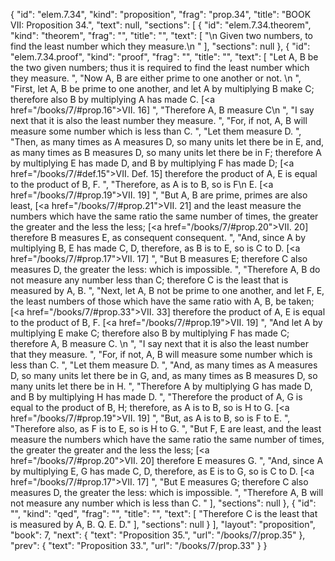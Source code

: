 {
  "id": "elem.7.34",
  "kind": "proposition",
  "frag": "prop.34",
  "title": "BOOK VII: Proposition 34.",
  "text": null,
  "sections": [
    {
      "id": "elem.7.34.theorem",
      "kind": "theorem",
      "frag": "",
      "title": "",
      "text": [
        "\n       Given two numbers, to find the least number which they measure.\n      "
      ],
      "sections": null
    },
    {
      "id": "elem.7.34.proof",
      "kind": "proof",
      "frag": "",
      "title": "",
      "text": [
        "Let A, B be the two given numbers; thus it is required to find the least number which they measure. ",
        "Now A, B are either prime to one another or not. \n      ",
        "First, let A, B be prime to one another, and let A by multiplying B make C; therefore also B by multiplying A has made C. [<a href=\"/books/7/#prop.16\">VII. 16</a>] ",
        "Therefore A, B measure C\n      ",
        "I say next that it is also the least number they measure. ",
        "For, if not, A, B will measure some number which is less than C. ",
        "Let them measure D. ",
        "Then, as many times as A measures D, so many units let there be in E, and, as many times as B measures D, so many units let there be in F; therefore A by multiplying E has made D, and B by multiplying F has made D; [<a href=\"/books/7/#def.15\">VII. Def. 15</a>] therefore the product of A, E is equal to the product of B, F. ",
        "Therefore, as A is to B, so is F\n       E. [<a href=\"/books/7/#prop.19\">VII. 19</a>] ",
        "But A, B are prime, primes are also least, [<a href=\"/books/7/#prop.21\">VII. 21</a>] and the least measure the numbers which have the same ratio the same number of times, the greater the greater and the less the less; [<a href=\"/books/7/#prop.20\">VII. 20</a>] therefore B measures E, as consequent consequent. ",
        "And, since A by multiplying B, E has made C, D, therefore, as B is to E, so is C to D. [<a href=\"/books/7/#prop.17\">VII. 17</a>] ",
        "But B measures E; therefore C also measures D, the greater the less: which is impossible. ",
        "Therefore A, B do not measure any number less than C; therefore C is the least that is measured by A, B. ",
        "Next, let A, B not be prime to one another, and let F, E, the least numbers of those which have the same ratio with A, B, be taken; [<a href=\"/books/7/#prop.33\">VII. 33</a>] therefore the product of A, E is equal to the product of B, F. [<a href=\"/books/7/#prop.19\">VII. 19</a>] ",
        "And let A by multiplying E make C; therefore also B by multiplying F has made C; therefore A, B measure C. \n      ",
        "I say next that it is also the least number that they measure. ",
        "For, if not, A, B will measure some number which is less than C. ",
        "Let them measure D. ",
        "And, as many times as A measures D, so many units let there be in G, and, as many times as B measures D, so many units let there be in H. ",
        "Therefore A by multiplying G has made D, and B by multiplying H has made D. ",
        "Therefore the product of A, G is equal to the product of B, H; therefore, as A is to B, so is H to G. [<a href=\"/books/7/#prop.19\">VII. 19</a>] ",
        "But, as A is to B, so is F to E. ",
        "Therefore also, as F is to E, so is H to G. ",
        "But F, E are least, and the least measure the numbers which have the same ratio the same number of times, the greater the greater and the less the less; [<a href=\"/books/7/#prop.20\">VII. 20</a>] therefore E measures G. ",
        "And, since A by multiplying E, G has made C, D, therefore, as E is to G, so is C to D. [<a href=\"/books/7/#prop.17\">VII. 17</a>] ",
        "But E measures G; therefore C also measures D, the greater the less: which is impossible. ",
        "Therefore A, B will not measure any number which is less than C. "
      ],
      "sections": null
    },
    {
      "id": "",
      "kind": "qed",
      "frag": "",
      "title": "",
      "text": [
        "Therefore C is the least that is measured by A, B. Q. E. D."
      ],
      "sections": null
    }
  ],
  "layout": "proposition",
  "book": 7,
  "next": {
    "text": "Proposition 35.",
    "url": "/books/7/prop.35"
  },
  "prev": {
    "text": "Proposition 33.",
    "url": "/books/7/prop.33"
  }
}
